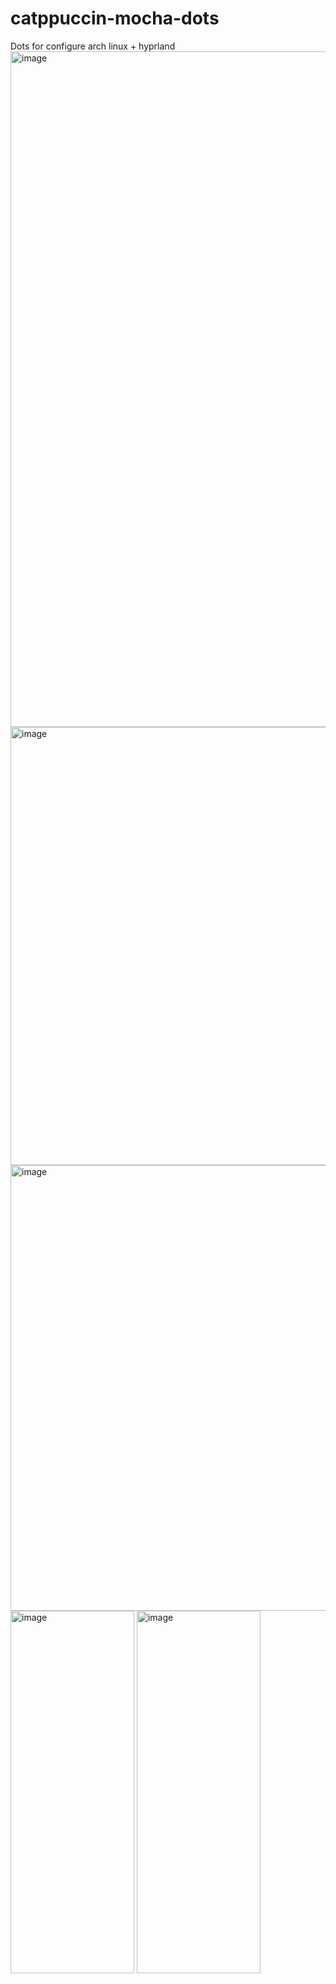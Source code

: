 # catppuccin-mocha-dots
Dots for configure arch linux + hyprland 
<img width="1921" height="1081" alt="image" src="https://github.com/user-attachments/assets/453960aa-101c-4704-86de-0b1c6193971b" />
<img width="666" height="701" alt="image" src="https://github.com/user-attachments/assets/c6b51854-e518-4d07-8660-01d7dfccf91c" />
<img width="901" height="713" alt="image" src="https://github.com/user-attachments/assets/149519d7-e690-48b5-b76e-ebfc66e6643c" />
<img width="198" height="580" alt="image" src="https://github.com/user-attachments/assets/98674f9d-f473-42ca-847f-89bf73bbcb8b" />
<img width="198" height="580" alt="image" src="https://github.com/user-attachments/assets/831a9926-ecf1-4617-bbf1-63af0f7e9e0a" />


